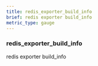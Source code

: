 ```yaml
---
title: redis_exporter_build_info
brief: redis exporter build_info
metric_type: gauge
---
```

### redis_exporter_build_info

redis exporter build_info